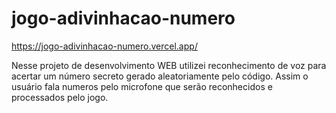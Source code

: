 # jogo-adivinhacao-numero

https://jogo-adivinhacao-numero.vercel.app/

Nesse  projeto de desenvolvimento WEB utilizei reconhecimento de voz para acertar um número secreto gerado aleatoriamente pelo código.
Assim o usuário fala numeros pelo microfone que serão reconhecidos e processados pelo jogo.
